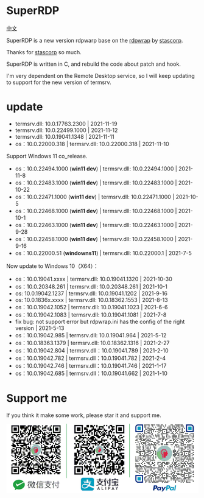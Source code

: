 # SuperRDP

[中文](README.md)

SuperRDP is a new version rdpwarp base on the [rdpwrap](https://github.com/stascorp/rdpwrap) by [stascorp](https://github.com/stascorp).

Thanks for [stascorp](https://github.com/stascorp) so much.

SuperRDP is written in C, and rebuild the code about patch and hook.

I'm very dependent on the Remote Desktop service, so I will keep updating to support for the new version of termsrv.

# update

* termsrv.dll: 10.0.17763.2300 | 2021-11-19
* termsrv.dll: 10.0.22499.1000 | 2021-11-12
* termsrv.dll: 10.0.19041.1348 | 2021-11-11
* os：10.0.22000.318 | termsrv.dll: 10.0.22000.318 | 2021-11-10

Support Windows 11 co_release.

* os：10.0.22494.1000 (**win11 dev**) | termsrv.dll: 10.0.22494.1000 | 2021-11-8
* os：10.0.22483.1000 (**win11 dev**) | termsrv.dll: 10.0.22483.1000 | 2021-10-22
* os：10.0.22471.1000 (**win11 dev**) | termsrv.dll: 10.0.22471.1000 | 2021-10-5
* os：10.0.22468.1000 (**win11 dev**) | termsrv.dll: 10.0.22468.1000 | 2021-10-1
* os：10.0.22463.1000 (**win11 dev**) | termsrv.dll: 10.0.22463.1000 | 2021-9-28
* os：10.0.22458.1000 (**win11 dev**) | termsrv.dll: 10.0.22458.1000 | 2021-9-16
* os：10.0.22000.51 (**windowns11**) | termsrv.dll: 10.0.22000.1 | 2021-7-5

Now update to Windows 10（X64）：

* os：10.0.19041.xxxx | termsrv.dll: 10.0.19041.1320 | 2021-10-30
* os：10.0.20348.261 | termsrv.dll: 10.0.20348.261 | 2021-10-1
* os: 10.0.19042.1237 | termsrv.dll: 10.0.19041.1202 | 2021-9-16
* os: 10.0.1836x.xxxx | termsrv.dll: 10.0.18362.1553 | 2021-8-13
* os：10.0.19042.1052 | termsrv.dll: 10.0.19041.1023 | 2021-6-6
* os：10.0.19042.1083 | termsrv.dll: 10.0.19041.1081 | 2021-7-8
* fix bug: not support error but rdpwrap.ini has the config of the right version | 2021-5-13
* os：10.0.19042.985 | termsrv.dll: 10.0.19041.964 | 2021-5-12
* os：10.0.18363.1379 | termsrv.dll: 10.0.18362.1316 | 2021-2-27
* os：10.0.19042.804 | termsrv.dll：10.0.19041.789 | 2021-2-10
* os：10.0.19042.782 | termsrv.dll：10.0.19041.782 | 2021-2-4
* os：10.0.19042.746 | termsrv.dll：10.0.19041.746 | 2021-1-17
* os：10.0.19042.685 | termsrv.dll：10.0.19041.662 | 2021-1-10


# Support me

If you think it make some work, please star it and support me.

![img](pay.png)